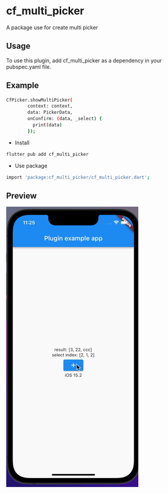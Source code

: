 # cf_multi_picker

A package use for create multi picker

## Usage

To use this plugin, add cf_multi_picker as a dependency in your pubspec.yaml file.

## Example
```bash
CfPicker.showMultiPicker(
        context: context,
        data: PickerData,
        onConfirm: (data, _select) {
          print(data)
        });
  ```
- Install

```bash
flutter pub add cf_multi_picker
```
- Use package

```bash
import 'package:cf_multi_picker/cf_multi_picker.dart';
```

## Preview

![multi_picker](multi_picker.gif)
